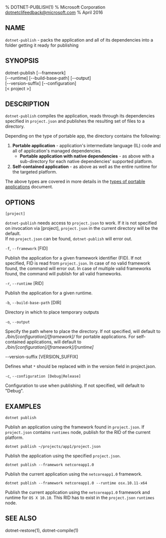 % DOTNET-PUBLISH(1)
% Microsoft Corporation dotnetclifeedback@microsoft.com
% April 2016


## NAME

`dotnet-publish` - packs the application and all of its dependencies into a folder getting it ready for publishing

## SYNOPSIS

dotnet-publish [--framework]  
    [--runtime] [--build-base-path] [--output]  
    [--version-suffix] [--configuration]  
    [< project >]  

## DESCRIPTION

`dotnet-publish` compiles the application, reads through its dependencies specified in `project.json` and publishes the resulting set of files to a directory. 

Depending on the type of portable app, the directory contains the following:

1. **Portable application** - application's intermediate language (IL) code and all of application's managed dependencies.
    * **Portable application with native dependencies** - as above with a sub-directory for each native dependencies' 
    supported platform. 
2. **Self-contained application** - as above as well as the entire runtime for the targeted platform.

The above types are covered in more details in the [types of portable applications](app-types.md) document. 

## OPTIONS

`[project]` 
    
`dotnet-publish` needs access to `project.json` to work. If it is not specified on invocation via [project], 
`project.json` in the current directory will be the default.     
If no `project.json` can be found, `dotnet-publish` will error out. 

`-f`, `--framework` [FID]

Publish the application for a given framework identifier (FID). If not specified, FID is read from `project.json`. In case of no valid framework found, the command will error out. In case of multiple valid frameworks found, the command will publish for all valid frameworks. 


`-r`, `--runtime` [RID]

Publish the application for a given runtime. 

`-b`, `--build-base-path` [DIR]

Directory in which to place temporary outputs

`-o`, `--output`

Specify the path where to place the directory. If not specified, will default to _./bin/[configuration]/[framework]/_ 
for portable applications. For self-contained applications, will default to _./bin/[configuration]/[framework]/[runtime]_

--version-suffix [VERSION_SUFFIX]

Defines what `*` should be replaced with in the version field in project.json.

`-c`, `--configuration [Debug|Release]`

Configuration to use when publishing. If not specified, will default to "Debug".

## EXAMPLES

`dotnet publish`

Publish an application using the framework found in `project.json`. If `project.json` contains `runtimes` node, publish 
for the RID of the current platform. 

`dotnet publish ~/projects/app1/project.json`
    
Publish the application using the specified `project.json`.
	
`dotnet publish --framework netcoreapp1.0`
    
Publish the current application using the `netcoreapp1.0` framework.
	
`dotnet publish --framework netcoreapp1.0 --runtime osx.10.11-x64`
    
Publish the current application using the `netcoreapp1.0` framework and runtime for `OS X 10.10`. This RID has to 
exist in the `project.json` `runtimes` node. 

## SEE ALSO

dotnet-restore(1), dotnet-compile(1)
